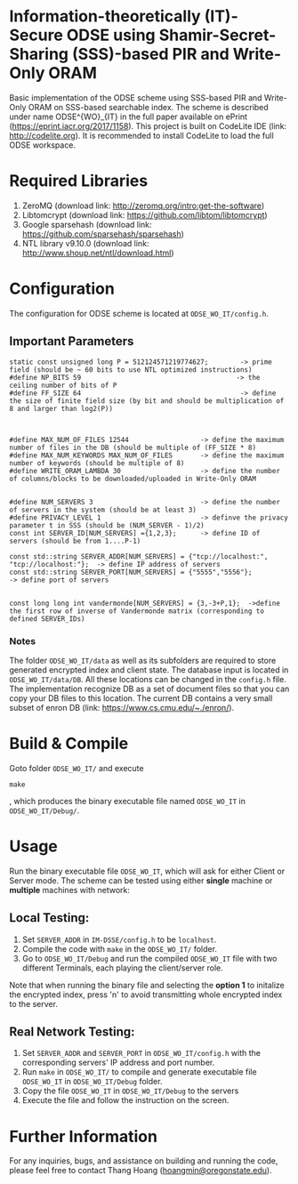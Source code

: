 # Information-theoretically (IT)-Secure ODSE using Shamir-Secret-Sharing (SSS)-based PIR and Write-Only ORAM

Basic implementation of the ODSE scheme using SSS-based PIR and Write-Only ORAM on SSS-based searchable index. The scheme is described under name ODSE^{WO}_{IT} in the full paper available on ePrint (https://eprint.iacr.org/2017/1158). This project is built on CodeLite IDE (link: http://codelite.org). It is recommended to install CodeLite to load the full ODSE workspace. 


# Required Libraries
1. ZeroMQ (download link: http://zeromq.org/intro:get-the-software)
2. Libtomcrypt (download link: https://github.com/libtom/libtomcrypt)
3. Google sparsehash (download link: https://github.com/sparsehash/sparsehash)
4. NTL library v9.10.0  (download link: http://www.shoup.net/ntl/download.html) 

# Configuration
The configuration for ODSE scheme is located at ``ODSE_WO_IT/config.h``. 

## Important Parameters
```
static const unsigned long P = 512124571219774627;        -> prime field (should be ~ 60 bits to use NTL optimized instructions)
#define NP_BITS 59                                       -> the ceiling number of bits of P
#define FF_SIZE 64                                        -> define the size of finite field size (by bit and should be multiplication of 8 and larger than log2(P))



#define MAX_NUM_OF_FILES 12544                  -> define the maximum number of files in the DB (should be multiple of (FF_SIZE * 8)
#define MAX_NUM_KEYWORDS MAX_NUM_OF_FILES       -> define the maximum number of keywords (should be multiple of 8)
#define WRITE_ORAM_LAMBDA 30                    -> define the number of columns/blocks to be downloaded/uploaded in Write-Only ORAM


#define NUM_SERVERS 3                           -> define the number of servers in the system (should be at least 3)
#define PRIVACY_LEVEL 1                         -> definve the privacy parameter t in SSS (should be (NUM_SERVER - 1)/2)
const int SERVER_ID[NUM_SERVERS] ={1,2,3};      -> define ID of servers (should be from 1....P-1)

const std::string SERVER_ADDR[NUM_SERVERS] = {"tcp://localhost:", "tcp://localhost:"};  -> define IP address of servers
const std::string SERVER_PORT[NUM_SERVERS] = {"5555","5556"};                           -> define port of servers


const long long int vandermonde[NUM_SERVERS] = {3,-3+P,1};  ->define the first row of inverse of Vandermonde matrix (corresponding to defined SERVER_IDs)

```

### Notes

The folder ``ODSE_WO_IT/data`` as well as its subfolders are required to store generated encrypted index and client state. The database input is located in ``ODSE_WO_IT/data/DB``. All these locations can be changed in the `config.h` file. The implementation recognize DB as a set of document files so that you can copy your DB files to this location. The current DB contains a very small subset of enron DB (link: https://www.cs.cmu.edu/~./enron/).


# Build & Compile
Goto folder ``ODSE_WO_IT/`` and execute
``` 
make
```

, which produces the binary executable file named ```ODSE_WO_IT``` in ``ODSE_WO_IT/Debug/``.

# Usage

Run the binary executable file ```ODSE_WO_IT```, which will ask for either Client or Server mode. The scheme can be tested using either **single** machine or **multiple** machines with network:

## Local Testing:
1. Set ``SERVER_ADDR`` in ``IM-DSSE/config.h`` to be ``localhost``. 
2. Compile the code with ``make`` in the ``ODSE_WO_IT/`` folder. 
4. Go to ``ODSE_WO_IT/Debug`` and run the compiled ``ODSE_WO_IT`` file with two different Terminals, each playing the client/server role.

Note that when running the binary file and selecting the <b>option 1</b> to initalize the encrypted index, press 'n' to avoid transmitting whole encrypted index to the server.

## Real Network Testing:
1. Set ``SERVER_ADDR`` and  ``SERVER_PORT`` in ``ODSE_WO_IT/config.h`` with the corresponding servers' IP address  and port number.
2. Run ``make`` in ``ODSE_WO_IT/`` to compile and generate executable file ``ODSE_WO_IT`` in ``ODSE_WO_IT/Debug`` folder.
3. Copy the file ``ODSE_WO_IT`` in ``ODSE_WO_IT/Debug`` to the servers
4. Execute the file and follow the instruction on the screen.


# Further Information
For any inquiries, bugs, and assistance on building and running the code, please feel free to contact Thang Hoang (hoangmin@oregonstate.edu).
